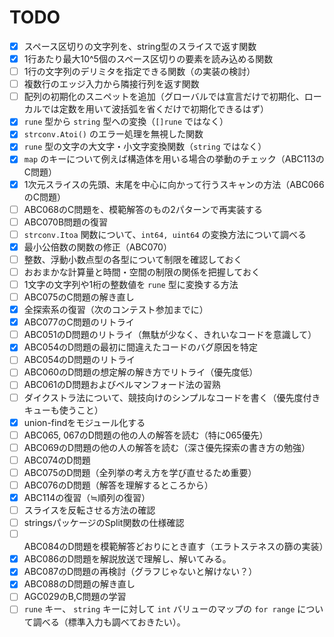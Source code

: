 # TODO

- [x] スペース区切りの文字列を、string型のスライスで返す関数
- [x] 1行あたり最大10^5個のスペース区切りの要素を読み込める関数
- [ ] 1行の文字列のデリミタを指定できる関数（の実装の検討）
- [ ] 複数行のエッジ入力から隣接行列を返す関数
- [ ] 配列の初期化のスニペットを追加（グローバルでは宣言だけで初期化、ローカルでは定数を用いて波括弧を省くだけで初期化できるはず）
- [x] `rune` 型から `string` 型への変換（`[]rune` ではなく）
- [x] `strconv.Atoi()` のエラー処理を無視した関数
- [x] `rune` 型の文字の大文字・小文字変換関数（`string` ではなく）
- [x] `map` のキーについて例えば構造体を用いる場合の挙動のチェック（ABC113のC問題）
- [x] 1次元スライスの先頭、末尾を中心に向かって行うスキャンの方法（ABC066のC問題）
- [ ] ABC068のC問題を、模範解答のもの2パターンで再実装する
- [ ] ABC070B問題の復習
- [ ] `strconv.Itoa` 関数について、`int64, uint64` の変換方法について調べる
- [x] 最小公倍数の関数の修正（ABC070）
- [ ] 整数、浮動小数点型の各型について制限を確認しておく
- [ ] おおまかな計算量と時間・空間の制限の関係を把握しておく
- [ ] 1文字の文字列や1桁の整数値を `rune` 型に変換する方法
- [ ] ABC075のC問題の解き直し
- [x] 全探索系の復習（次のコンテスト参加までに）
- [x] ABC077のC問題のリトライ
- [ ] ABC051のD問題のリトライ（無駄が少なく、きれいなコードを意識して）
- [x] ABC054のD問題の最初に間違えたコードのバグ原因を特定
- [ ] ABC054のD問題のリトライ
- [ ] ABC060のD問題の想定解の解き方でリトライ（優先度低）
- [ ] ABC061のD問題およびベルマンフォード法の習熟
- [ ] ダイクストラ法について、競技向けのシンプルなコードを書く（優先度付きキューも使うこと）
- [x] union-findをモジュール化する
- [ ] ABC065, 067のD問題の他の人の解答を読む（特に065優先）
- [ ] ABC069のD問題の他の人の解答を読む（深さ優先探索の書き方の勉強）
- [ ] ABC074のD問題
- [ ] ABC075のD問題（全列挙の考え方を学び直せるため重要）
- [ ] ABC076のD問題（解答を理解するところから）
- [x] ABC114の復習（≒順列の復習）
- [ ] スライスを反転させる方法の確認
- [ ] stringsパッケージのSplit関数の仕様確認
- [ ] ABC084のD問題を模範解答どおりにとき直す（エラトステネスの篩の実装）
- [x] ABC086のD問題を解説放送で理解し、解いてみる。
- [x] ABC087のD問題の再検討（グラフじゃないと解けない？）
- [x] ABC088のD問題の解き直し
- [ ] AGC029のB,C問題の学習
- [ ] `rune` キー、 `string` キーに対して `int` バリューのマップの `for range` について調べる（標準入力も調べておきたい）。
